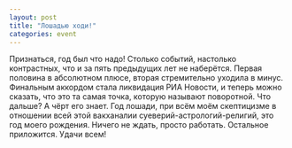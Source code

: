 ```yaml
---
layout: post
title: "Лошадью ходи!"
categories: event
---
```

Признаться, год был что надо! Столько событий, настолько контрастных, что и за пять предыдущих лет не наберётся. Первая половина в абсолютном плюсе, вторая стремительно уходила в минус. Финальным аккордом стала ликвидация РИА Новости, и теперь можно сказать, что это та самая точка, которую называют поворотной. Что дальше? А чёрт его знает. Год лошади, при всём моём скептицизме в отношении всей этой вакханалии суеверий-астрологий-религий, это год моего рождения. Ничего не ждать, просто работать. Остальное приложится. Удачи всем!